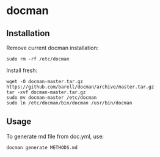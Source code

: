# docman

## Installation

Remove current docman installation:
```
sudo rm -rf /etc/docman
```

Install fresh:
``` 
wget -O docman-master.tar.gz https://github.com/barell/docman/archive/master.tar.gz
tar -xvf docman-master.tar.gz
sudo mv docman-master /etc/docman
sudo ln /etc/docman/bin/docman /usr/bin/docman
```

## Usage

To generate md file from doc.yml, use:
```
docman generate METHODS.md
```